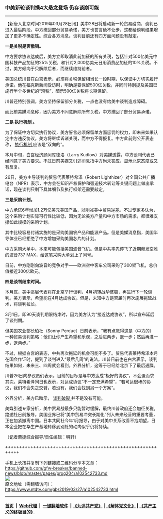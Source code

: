 ### 中美新轮谈判携4大悬念登场 仍存谈崩可能
------------------------

<div class="post_content" itemprop="articleBody">
 <p>
  【新唐人北京时间2019年03月28日讯】美中28日将启动新一轮贸易磋商，谈判已进入最后阶段。中方撤回部分贸易承诺，美方也誓言绝不让步，这都给谈判结果增加了更多不确定性。综合各方消息，谈判目前还有四方面问题没有敲定。
 </p>
 <p>
  <strong>
   一是关税是否撤销。
  </strong>
 </p>
 <p>
  中方要求协议达成后，美方立即取消此前加征的所有关税，包括针对500亿美元中国科技产品加征的25%关税，和针对2,000亿美元日用消费品加征的10%关税。不过，美方倾向于只解除后者，而继续维持前者。
 </p>
 <p>
  美国总统川普在白宫表示，必须将关税保留相当长一段时期，以保证中方切实履行承诺。他在福克斯新闻受访时，明确是要保留500亿关税，并同时特别提及美国已施行半个多世纪的“鸡税”，暗示500亿关税将长期保留。
 </p>
 <p>
  川普还特别强调，美方坚持保留部分关税，一点也没有给美中谈判造成障碍。
 </p>
 <p>
  而此前美媒消息称，因为美方不同意解除所有关税，中方撤回了部分贸易承诺。
 </p>
 <p>
  <strong>
   二是
   <a href="https://www.ntdtv.com/gb/执行机制.htm">
    执行机制
   </a>
   。
  </strong>
 </p>
 <p>
  为了保证中方切实执行协议，美方誓言必须保留单方面惩罚的权力，即未来如果认定中方违反协议，美方将继续诉诸关税，而中方不得报复。中方此前则公开表态称，
  <a href="https://www.ntdtv.com/gb/执行机制.htm">
   执行机制
  </a>
  应该是“双向的”。
 </p>
 <p>
  本月中旬，白宫经济顾问库德洛（Larry Kudlow）对美媒透露，中方谈判代表已经同意了美方要求。不过日前美媒又引述消息指中方尚未答应，显示北京态度或又有反复。
 </p>
 <p>
  26日，美方主导谈判的贸易代表莱特希泽（Robert Lighthizer）对全国公共广播电台（NPR）表示，中方会在知识产权保护和强迫技术转让等关键问题上做出承诺，现在谈判只剩下具体细节及执行框架还需要敲定。
 </p>
 <p>
  <strong>
   三是采购计划。
  </strong>
 </p>
 <p>
  中方承诺6年增加1.2万亿美元美国产品，以削减美中贸易逆差。不过专家多认为，这个采购计划实际可行性比较低，因为无论美方产量和中方市场的需求，都很难支撑如此规模的采购计划。
 </p>
 <p>
  其中比较容易付诸实施的是采购美国农产品和能源产品。但是美媒消息指，美国半导体业已经拒绝了中方增加采购美国芯片的计划。
 </p>
 <p>
  中方采购大单中，本来可能包括美国波音飞机。但是中共率先停飞了近期频发空难的波音737 MAX，给这笔采购大单划上了问号。
 </p>
 <p>
  日前，中方刚刚向波音的竞争对手——欧洲空中客车公司采购了300架飞机，总价值接近300亿欧元。
 </p>
 <p>
  <strong>
   四是谈判结束时间。
  </strong>
 </p>
 <p>
  本月底，美中高层代表将在北京举行谈判，4月初转战华盛顿，再进行下一轮谈判。美方表示，希望能在4月达成协议。但是，未知中方是否届时再次施展拖延战术，将谈判拉长。
 </p>
 <p>
  3月1日，即90天谈判期限结束时，因为美方认为“接近达成协议”，所以宣布延后了谈判期。
 </p>
 <p>
  但美国农业部长珀杜（Sonny Perdue）日前表示，“我有点觉得这是（中方的）一种贸易谈判策略：他们让你产生希望和乐观，之后进两步，退一步；然后再进一步，退两步。”
 </p>
 <p>
  不过，根据白宫的表态，中共再次拖延的机会可能不多了。贸易代表莱特希泽本月在国会作证时，提到了谈判进入“最后几周”的说法。川普日前也在白宫表示，谈判结果如何，未来三、四周就会看到。外界分析，这等于已经给北京下了最后通牒。
 </p>
 <p>
  川普26日向参议员们表示，目前的目标是与中方达成“极好的协议”，不会退而求其次。莱特希泽同日也表示，对达成协议“不一定充满希望”，“若可达很棒的协议，我们不会失之交臂，若没有，我们会找到另一个方案”。
 </p>
 <p>
  外界分析，美方已暗示，
  <a href="https://www.ntdtv.com/gb/谈判破裂.htm">
   谈判破裂
  </a>
  并不是没有可能。
 </p>
 <p>
  美媒引述专家分析，美中贸易战最多只能暂时缓解，最终川普政府还会加征关税。路透社日前报导，美国业界已将“美中贸易冲突长期化”列入未来经营的重要考量，正在加紧撤离中国。日本共同社今年1月报导，由于对美中关系改善不抱期望，日本企业把在华生产基地转移到别处的动向似乎仍将持续。
 </p>
 <p>
  （记者栗捷综合报导/责任编辑：明轩）
 </p>
 <div class="single_ad">
 </div>
</div>

+++++++++++++++++++++++++++++++++++++++++++++++++++++++++++<br/><br/>
手机上长按并复制下列链接或二维码分享本文章：<br/>
https://github.com/gfw-breaker/banned-news/blob/master/pages/prog204/a102542733.md <br/>
<a href='https://github.com/gfw-breaker/banned-news/blob/master/pages/prog204/a102542733.md'><img src='https://github.com/gfw-breaker/banned-news/blob/master/pages/prog204/a102542733.md.png'/></a> <br/>
原文地址（需翻墙访问）：https://www.ntdtv.com/gb/2019/03/27/a102542733.html


------------------------
#### [首页](https://github.com/gfw-breaker/banned-news/blob/master/README.md) &nbsp;|&nbsp; [Web代理](https://github.com/labour-camp/helloworld) &nbsp;|&nbsp; [一键翻墙软件](https://github.com/gfw-breaker/nogfw/blob/master/README.md) &nbsp;| [《九评共产党》](https://github.com/gfw-breaker/9ping.md/blob/master/README.md#九评之一评共产党是什么) | [《解体党文化》](https://github.com/gfw-breaker/jtdwh.md/blob/master/README.md) | [《共产主义的终极目的》](https://github.com/gfw-breaker/gczydzjmd.md/blob/master/README.md)

